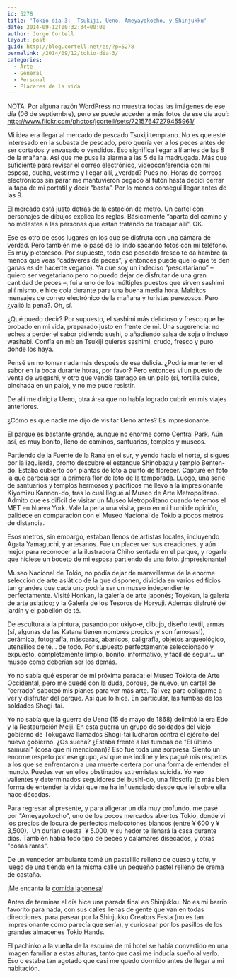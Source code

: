 ```yaml
---
id: 5278
title: 'Tokio día 3:  Tsukiji, Ueno, Ameyayokocho, y Shinjukku'
date: 2014-09-12T00:32:34+00:00
author: Jorge Cortell
layout: post
guid: http://blog.cortell.net/es/?p=5278
permalink: /2014/09/12/tokio-dia-3/
categories:
  - Arte
  - General
  - Personal
  - Placeres de la vida
---
```

NOTA: Por alguna razón WordPress no muestra todas las imágenes de ese día (06 de septiembre), pero se puede acceder a más fotos de ese día aquí: <a title="http://www.flickr.com/photos/jcortell/sets/72157647279455961/" href="http://www.flickr.com/photos/jcortell/sets/72157647279455961/" target="_blank">http://www.flickr.com/photos/jcortell/sets/72157647279455961/</a>

Mi idea era llegar al mercado de pescado Tsukiji temprano. No es que esté interesado en la subasta de pescado, pero quería ver a los peces antes de ser cortados y envasado o vendidos. Eso significa llegar allí antes de las 8 de la mañana. Así que me puse la alarma a las 5 de la madrugada. Más que suficiente para revisar el correo electrónico, videoconferencia con mi esposa, ducha, vestirme y llegar allí, ¿verdad? Pues no. Horas de correos electrónicos sin parar me mantuvieron pegado al futón hasta decidí cerrar la tapa de mi portatil y decir “basta”. Por lo menos conseguí llegar antes de las 9.

El mercado está justo detrás de la estación de metro. Un cartel con personajes de dibujos explica las reglas. Básicamente “aparta del camino y no molestes a las personas que están tratando de trabajar allí". OK.

Ese es otro de esos lugares en los que se disfruta con una cámara de verdad. Pero también me lo pasé de lo lindo sacando fotos con mi teléfono. Es muy pictoresco. Por supuesto, todo ese pescado fresco te da hambre (a menos que veas “cadáveres de peces”, y entonces puede que lo que te den ganas es de hacerte vegano). Ya que soy un indeciso “pescatariano” – quiero ser vegetariano pero no puedo dejar de disfrutar de una gran cantidad de peces –, fui a uno de los múltiples puestos que sirven sashimi allí mismo, e hice cola durante para una buena media hora. Malditos mensajes de correo electrónico de la mañana y turistas perezosos. Pero ¿valió la pena?. Oh, sí.

¿Qué puedo decir? Por supuesto, el sashimi más delicioso y fresco que he probado en mi vida, preparado justo en frente de mí. Una sugerencia: no eches a perder el sabor pidiendo sushi, o añadiendo salsa de soja o incluso washabi. Confía en mí: en Tsukiji quieres sashimi, crudo, fresco y puro donde los haya.

Pensé en no tomar nada más después de esa delicia. ¿Podría mantener el sabor en la boca durante horas, por favor? Pero entonces vi un puesto de venta de wagashi, y otro que vendía tamago en un palo (sí, tortilla dulce, pinchada en un palo), y no me pude resistir.

De allí me dirigí a Ueno, otra área que no había logrado cubrir en mis viajes anteriores.

¿Cómo es que nadie me dijo de visitar Ueno antes? Es impresionante.

El parque es bastante grande, aunque no enorme como Central Park. Aún así, es muy bonito, lleno de caminos, santuarios, templos y museos.

Partiendo de la Fuente de la Rana en el sur, y yendo hacia el norte, si sigues por la izquierda, pronto descubre el estanque Shinobazu y templo Benten-do. Estaba cubierto con plantas de loto a punto de florecer. Capturé en foto la que parecía ser la primera flor de loto de la temporada. Luego, una serie de santuarios y templos hermosos y pacíficos me llevó a la impresionante Kiyomizu Kannon-do, tras lo cual llegué al Museo de Arte Metropolitano. Admito que es difícil de visitar un Museo Metropolitano cuando tenemos el MET en Nueva York. Vale la pena una visita, pero en mi humilde opinión, palidece en comparación con el Museo Nacional de Tokio a pocos metros de distancia.

Esos metros, sin embargo, estaban llenos de artistas locales, incluyendo Agata Yamaguchi, y artesanos. Fue un placer ver sus creaciones, y aún mejor para reconocer a la ilustradora Chiho sentada en el parque, y rogarle que hiciese un boceto de mi esposa partiendo de una foto. ¡Impresionante!

Museo Nacional de Tokio, no podía dejar de maravillarme de la enorme selección de arte asiático de la que disponen, dividida en varios edificios tan grandes que cada uno podría ser un museo independiente perfectamente. Visité Honkan, la galería de arte japonés; Toyokan, la galería de arte asiático; y la Galería de los Tesoros de Horyuji. Además disfruté del jardín y el pabellón de té.

De escultura a la pintura, pasando por ukiyo-e, dibujo, diseño textil, armas (sí, algunas de las Katana tienen nombres propios ¡y son famosas!), cerámica, fotografía, máscaras, abanicos, caligrafía, objetos arqueológico, utensilios de té... de todo. Por supuesto perfectamente seleccionado y expuesto, completamente limpio, bonito, informativo, y fácil de seguir... un museo como deberían ser los demás.

Yo no sabía qué esperar de mi próxima parada: el Museo Tokiota de Arte Occidental, pero me quedé con la duda, porque, de nuevo, un cartel de “cerrado" saboteó mis planes para ver más arte. Tal vez para obligarme a ver y disfrutar del parque. Así que lo hice. En particular, las tumbas de los soldados Shogi-tai.

Yo no sabía que la guerra de Ueno (15 de mayo de 1868) delimitó la era Edo y la Restauración Meiji. En esta guerra un grupo de soldados del viejo gobierno de Tokugawa llamados Shogi-tai lucharon contra el ejército del nuevo gobierno. ¿Os suena? ¿Estaba frente a las tumbas de "El último samurai" (cosa que ni mencionan)? Eso fue toda una sorpresa. Siento un enorme respeto por ese grupo, así que me incliné y les pagué mis respetos a los que se enfrentaron a una muerte certera por una forma de entender el mundo. Puedes ver en ellos obstinados extremistas suicida. Yo veo valientes y determinados seguidores del bushi-do, una filosofía (o más bien forma de entender la vida) que me ha influenciado desde que leí sobre ella hace décadas.

Para regresar al presente, y para aligerar un día muy profundo, me pasé por "Ameyayokocho", uno de los pocos mercados abiertos Tokio, donde vi los precios de locura de perfectos melocotones blancos (entre ¥ 600 y ¥ 3,500).  Un durian cuesta  ¥ 5.000, y su hedor te llenará la casa durante días. También había todo tipo de peces y calamares disecados, y otras "cosas raras".

De un vendedor ambulante tomé un pastelillo relleno de queso y tofu, y luego de una tienda en la misma calle un pequeño pastel relleno de crema de castaña.

¡Me encanta la <a title="http://japonismo.com/blog/japon-el-paraiso-de-las-comidas-raras" href="http://japonismo.com/blog/japon-el-paraiso-de-las-comidas-raras" target="_blank">comida japonesa</a>!

Antes de terminar el día hice una parada final en Shinjukku. No es mi barrio favorito para nada, con sus calles llenas de gente que van en todas direcciones, para pasear por la Shinjukku Creators Festa (no es tan impresionante como parecía que sería), y curiosear por los pasillos de los grandes almacenes Tokio Hands.

El pachinko a la vuelta de la esquina de mi hotel se había convertido en una imagen familiar a estas alturas, tanto que casi me inducía sueño al verlo. Eso o estaba tan agotado que casi me quedo dormido antes de llegar a mi habitación.